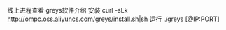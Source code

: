 线上进程查看
greys软件介绍
安装
curl -sLk http://ompc.oss.aliyuncs.com/greys/install.sh|sh
运行
./greys <PID>[@IP:PORT]
